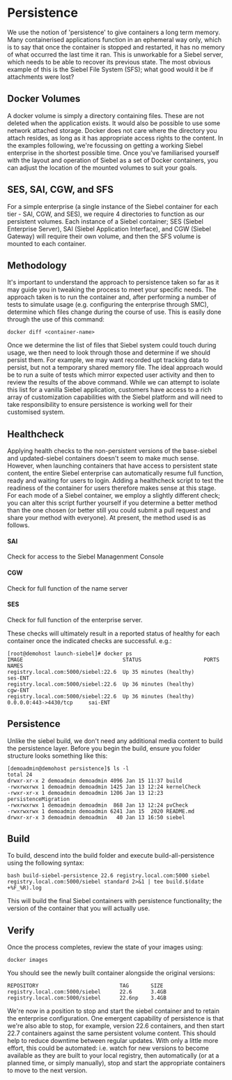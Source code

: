 # Persistence

We use the notion of 'persistence' to give containers a long term memory. Many containerised applications function in an ephemeral way only, which is to say that once the container is stopped and restarted, it has no memory of what occurred the last time it ran. This is unworkable for a Siebel server, which needs to be able to recover its previous state. The most obvious example of this is the Siebel File System (SFS); what good would it be if attachments were lost?

## Docker Volumes

A docker volume is simply a directory containing files. These are not deleted when the application exists. It would also be possible to use some network attached storage. Docker does not care where the directory you attach resides, as long as it has appropriate access rights to the content. In the examples following, we're focussing on getting a working Siebel enterprise in the shortest possible time. Once you've familiarised yourself with the layout and operation of Siebel as a set of Docker containers, you can adjust the location of the mounted volumes to suit your goals.

## SES, SAI, CGW, and SFS

For a simple enterprise (a single instance of the Siebel container for each tier - SAI, CGW, and SES), we require 4 directories to function as our persistent volumes. Each instance of a Siebel container; SES (Siebel Enterprise Server), SAI (Siebel Application Interface), and CGW (Siebel Gateway) will require their own volume, and then the SFS volume is mounted to each container.

## Methodology

It's important to understand the approach to persistence taken so far as it may guide you in tweaking the process to meet your specific needs. The approach taken is to run the container and, after performing a number of tests to simulate usage (e.g. configuring the enterprise through SMC), determine which files change during the course of use. This is easily done through the use of this command:

```
docker diff <container-name>
```

Once we determine the list of files that Siebel system could touch during usage, we then need to look through those and determine if we should persist them. For example, we may want recorded upt tracking data to persist, but not a temporary shared memory file. The ideal approach would be to run a suite of tests which mirror expected user activity and then to review the results of the above command. While we can attempt to isolate this list for a vanilla Siebel application, customers have access to a rich array of customization capabilities with the Siebel platform and will need to take responsibility to ensure persistence is working well for their customised system.

## Healthcheck

Applying health checks to the non-persistent versions of the base-siebel and updated-siebel containers doesn't seem to make much sense. However, when launching containers that have access to persistent state content, the entire Siebel enterprise can automatically resume full function, ready and waiting for users to login. Adding a healthcheck script to test the readiness of the container for users therefore makes sense at this stage. For each mode of a Siebel container, we employ a slightly different check; you can alter this script further yourself if you determine a better method than the one chosen (or better still you could submit a pull request and share your method with everyone). At present, the method used is as follows.

#### SAI

Check for access to the Siebel Managenment Console

#### CGW

Check for full function of the name server

#### SES

Check for full function of the enterprise server.

These checks will ultimately result in a reported status of healthy for each container once the indicated checks are successful. e.g.:

```
[root@demohost launch-siebel]# docker ps
IMAGE                                STATUS                    PORTS                     NAMES
registry.local.com:5000/siebel:22.6  Up 35 minutes (healthy)                             ses-ENT
registry.local.com:5000/siebel:22.6  Up 36 minutes (healthy)                             cgw-ENT
registry.local.com:5000/siebel:22.6  Up 36 minutes (healthy)   0.0.0.0:443->4430/tcp     sai-ENT

```

## Persistence

Unlike the siebel build, we don't need any additional media content to build the persistence layer. Before you begin the build, ensure you folder structure looks something like this:

```
[demoadmin@demohost persistence]$ ls -l
total 24
drwxr-xr-x 2 demoadmin demoadmin 4096 Jan 15 11:37 build
-rwxrwxrwx 1 demoadmin demoadmin 1425 Jan 13 12:24 kernelCheck
-rwxr-xr-x 1 demoadmin demoadmin 1206 Jan 13 12:23 persistenceMigration
-rwxrwxrwx 1 demoadmin demoadmin  868 Jan 13 12:24 pvCheck
-rwxrwxrwx 1 demoadmin demoadmin 6241 Jan 15  2020 README.md
drwxr-xr-x 3 demoadmin demoadmin   40 Jan 13 16:50 siebel
```

## Build

To build, descend into the build folder and execute build-all-persistence using the following syntax:

```
bash build-siebel-persistence 22.6 registry.local.com:5000 siebel registry.local.com:5000/siebel standard 2>&1 | tee build.$(date +%F_%R).log

```
This will build the final Siebel containers with persistence functionality; the version of the container that you will actually use.

## Verify

Once the process completes, review the state of your images using:

```
docker images
```

You should see the newly built container alongside the original versions:

```
REPOSITORY                          TAG       SIZE
registry.local.com:5000/siebel      22.6      3.4GB
registry.local.com:5000/siebel      22.6np    3.4GB

```

We're now in a position to stop and start the siebel container and to retain the enterprise configuration. One emergent capability of persistence is that we're also able to stop, for example, version 22.6 containers, and then start 22.7 containers against the same persistent volume content. This should help to reduce downtime between regular updates. With only a little more effort, this could be automated: i.e. watch for new versions to become available as they are built to your local registry, then automatically (or at a planned time, or simply manually), stop and start the appropriate containers to move to the next version.